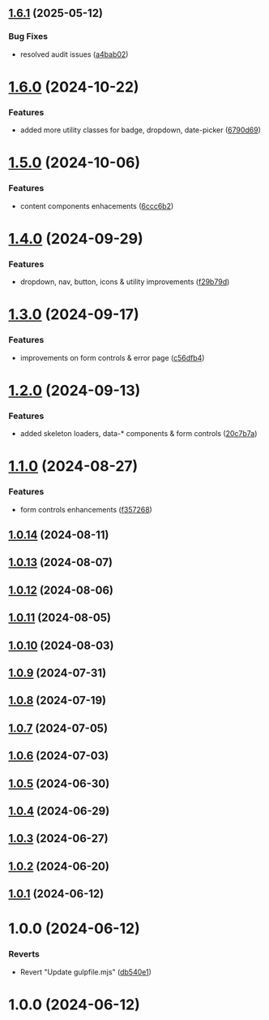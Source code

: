 ## [1.6.1](https://github.com/masoomulhaqs/ms-css/compare/v1.6.0...v1.6.1) (2025-05-12)


### Bug Fixes

* resolved audit issues ([a4bab02](https://github.com/masoomulhaqs/ms-css/commit/a4bab02cf8e906c9ead99ff03c9cf2271d24009e))



# [1.6.0](https://github.com/masoomulhaqs/ms-css/compare/v1.5.0...v1.6.0) (2024-10-22)


### Features

* added more utility classes for badge, dropdown, date-picker ([6790d69](https://github.com/masoomulhaqs/ms-css/commit/6790d69be7d581c4aed11a5b381e0b72bb1b31e7))



# [1.5.0](https://github.com/masoomulhaqs/ms-css/compare/v1.4.0...v1.5.0) (2024-10-06)


### Features

* content components enhacements ([6ccc6b2](https://github.com/masoomulhaqs/ms-css/commit/6ccc6b2d04e58e234d057d1b3ee51d50ac8a0eec))



# [1.4.0](https://github.com/masoomulhaqs/ms-css/compare/v1.3.0...v1.4.0) (2024-09-29)


### Features

* dropdown, nav, button, icons & utility improvements ([f29b79d](https://github.com/masoomulhaqs/ms-css/commit/f29b79d8501d7bcb05704ed690a747d7a305b3bb))



# [1.3.0](https://github.com/masoomulhaqs/ms-css/compare/v1.2.0...v1.3.0) (2024-09-17)


### Features

* improvements on form controls & error page ([c56dfb4](https://github.com/masoomulhaqs/ms-css/commit/c56dfb4a1cb860fdcc03e396a117ffe13528a23b))



# [1.2.0](https://github.com/masoomulhaqs/ms-css/compare/v1.1.0...v1.2.0) (2024-09-13)


### Features

* added skeleton loaders, data-* components & form controls ([20c7b7a](https://github.com/masoomulhaqs/ms-css/commit/20c7b7a42171e2dc273ce4fd6c36042636d560e3))



# [1.1.0](https://github.com/masoomulhaqs/ms-css/compare/v1.0.14...v1.1.0) (2024-08-27)


### Features

* form controls enhancements ([f357268](https://github.com/masoomulhaqs/ms-css/commit/f3572681709437c9143d1bc41aa84b5da12f4219))



## [1.0.14](https://github.com/masoomulhaqs/ms-css/compare/v1.0.13...v1.0.14) (2024-08-11)



## [1.0.13](https://github.com/masoomulhaqs/ms-css/compare/v1.0.12...v1.0.13) (2024-08-07)



## [1.0.12](https://github.com/masoomulhaqs/ms-css/compare/v1.0.11...v1.0.12) (2024-08-06)



## [1.0.11](https://github.com/masoomulhaqs/ms-css/compare/v1.0.10...v1.0.11) (2024-08-05)



## [1.0.10](https://github.com/masoomulhaqs/ms-css/compare/v1.0.9...v1.0.10) (2024-08-03)



## [1.0.9](https://github.com/masoomulhaqs/ms-css/compare/v1.0.8...v1.0.9) (2024-07-31)



## [1.0.8](https://github.com/masoomulhaqs/ms-css/compare/v1.0.7...v1.0.8) (2024-07-19)



## [1.0.7](https://github.com/masoomulhaqs/ms-css/compare/v1.0.6...v1.0.7) (2024-07-05)



## [1.0.6](https://github.com/masoomulhaqs/ms-css/compare/v1.0.5...v1.0.6) (2024-07-03)



## [1.0.5](https://github.com/masoomulhaqs/ms-css/compare/v1.0.4...v1.0.5) (2024-06-30)



## [1.0.4](https://github.com/masoomulhaqs/ms-css/compare/v1.0.3...v1.0.4) (2024-06-29)



## [1.0.3](https://github.com/masoomulhaqs/ms-css/compare/v1.0.2...v1.0.3) (2024-06-27)



## [1.0.2](https://github.com/masoomulhaqs/ms-css/compare/v1.0.1...v1.0.2) (2024-06-20)



## [1.0.1](https://github.com/masoomulhaqs/ms-css/compare/v1.0.0...v1.0.1) (2024-06-12)



# 1.0.0 (2024-06-12)


### Reverts

* Revert "Update gulpfile.mjs" ([db540e1](https://github.com/masoomulhaqs/ms-css/commit/db540e110e876f0bcfff95df8df4313db98ce91b))



# 1.0.0 (2024-06-12)



